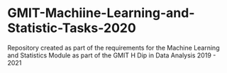 # GMIT-Machiine-Learning-and-Statistic-Tasks-2020
Repository created as part of the requirements for the Machine Learning and Statistics Module as part of the GMIT H Dip in Data Analysis 2019 - 2021
